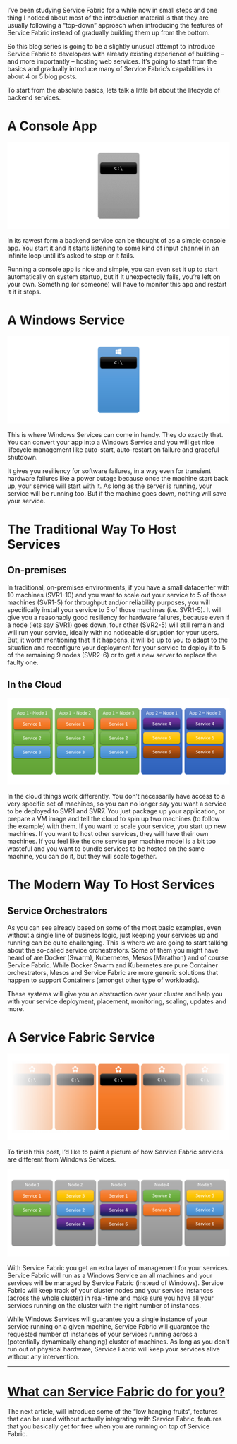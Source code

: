 I’ve been studying Service Fabric for a while now in small steps and one thing I noticed about most of the introduction material is that they are usually following a “top-down” approach when introducing the features of Service Fabric instead of gradually building them up from the bottom.

So this blog series is going to be a slightly unusual attempt to introduce Service Fabric to developers with already existing experience of building – and more importantly – hosting web services. It’s going to start from the basics and gradually introduce many of Service Fabric’s capabilities in about 4 or 5 blog posts.

To start from the absolute basics, lets talk a little bit about the lifecycle of backend services.

# A Console App

![Alt](images/console-app.png)

In its rawest form a backend service can be thought of as a simple console app. You start it and it starts listening to some kind of input channel in an infinite loop until it’s asked to stop or it fails.

Running a console app is nice and simple, you can even set it up to start automatically on system startup, but if it unexpectedly fails, you’re left on your own. Something (or someone) will have to monitor this app and restart it if it stops.

# A Windows Service

![Alt](images/windows-service.png)

This is where Windows Services can come in handy. They do exactly that. You can convert your app into a Windows Service and you will get nice lifecycle management like auto-start, auto-restart on failure and graceful shutdown.

It gives you resiliency for software failures, in a way even for transient hardware failures like a power outage because once the machine start back up, your service will start with it. As long as the server is running, your service will be running too. But if the machine goes down, nothing will save your service.

# The Traditional Way To Host Services 
## On-premises

In traditional, on-premises environments, if you have a small datacenter with 10 machines (SVR1-10) and you want to scale out your service to 5 of those machines (SVR1-5) for throughput and/or reliability purposes, you will specifically install your service to 5 of those machines (i.e. SVR1-5). It will give you a reasonably good resiliency for hardware failures, because even if a node (lets say SVR1) goes down, four other (SVR2-5) will still remain and will run your service, ideally with no noticeable disruption for your users. But, it worth mentioning that if it happens, it will be up to you to adapt to the situation and reconfigure your deployment for your service to deploy it to 5 of the remaining 9 nodes (SVR2-6) or to get a new server to replace the faulty one.

## In the Cloud

![Alt](images/cloud.png)

In the cloud things work differently. You don’t necessarily have access to a very specific set of machines, so you can no longer say you want a service to be deployed to SVR1 and SVR7. You just package up your application, or prepare a VM image and tell the cloud to spin up two machines (to follow the example) with them. If you want to scale your service, you start up new machines. If you want to host other services, they will have their own machines. If you feel like the one service per machine model is a bit too wasteful and you want to bundle services to be hosted on the same machine, you can do it, but they will scale together.

# The Modern Way To Host Services 
## Service Orchestrators

As you can see already based on some of the most basic examples, even without a single line of business logic, just keeping your services up and running can be quite challenging. This is where we are going to start talking about the so-called service orchestrators. Some of them you might have heard of are Docker (Swarm), Kubernetes, Mesos (Marathon) and of course Service Fabric. While Docker Swarm and Kubernetes are pure Container orchestrators, Mesos and Service Fabric are more generic solutions that happen to support Containers (amongst other type of workloads).

These systems will give you an abstraction over your cluster and help you with your service deployment, placement, monitoring, scaling, updates and more.

# A Service Fabric Service

![Alt](images/service-fabric.png)

To finish this post, I’d like to paint a picture of how Service Fabric services are different from Windows Services.

![Alt](images/service-fabric-2.png)

With Service Fabric you get an extra layer of management for your services. Service Fabric will run as a Windows Service an all machines and your services will be managed by Service Fabric (instead of Windows). Service Fabric will keep track of your cluster nodes and your service instances (across the whole cluster) in real-time and make sure you have all your services running on the cluster with the right number of instances.

While Windows Services will guarantee you a single instance of your service running on a given machine, Service Fabric will guarantee the requested number of instances of your services running across a (potentially dynamically changing) cluster of machines. As long as you don’t run out of physical hardware, Service Fabric will keep your services alive without any intervention.

---

# [What can Service Fabric do for you?](sf-what-service-fabric-can-do-for-you)

The next article, will introduce some of the “low hanging fruits”, features that can be used without actually integrating with Service Fabric, features that you basically get for free when you are running on top of Service Fabric.